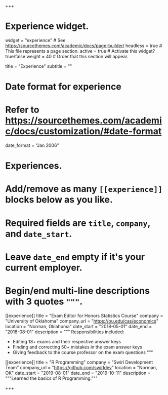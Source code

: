 +++
# Experience widget.
widget = "experience"  # See https://sourcethemes.com/academic/docs/page-builder/
headless = true  # This file represents a page section.
active = true  # Activate this widget? true/false
weight = 40  # Order that this section will appear.

title = "Experience"
subtitle = ""

# Date format for experience
#   Refer to https://sourcethemes.com/academic/docs/customization/#date-format
date_format = "Jan 2006"

# Experiences.
#   Add/remove as many `[[experience]]` blocks below as you like.
#   Required fields are `title`, `company`, and `date_start`.
#   Leave `date_end` empty if it's your current employer.
#   Begin/end multi-line descriptions with 3 quotes `"""`.
[[experience]]
  title = "Exam Editor for Honors Statistics Course"
  company = "University of Oklahoma"
  company_url = "https://ou.edu/cas/economics"
  location = "Norman, Oklahoma"
  date_start = "2018-05-01"
  date_end = "2018-08-01"
  description = """
  Responsibilities included:
  
  * Editing 18+ exams and their respective answer keys
  * Finding and correcting 50+ mistakes in the exam answer keys
  * Giving feedback to the course professor on the exam questions
  """

[[experience]]
  title = "R Programming"
  company = "Swirl Development Team"
  company_url = "https://github.com/swirldev"
  location = "Norman, OK"
  date_start = "2019-08-01"
  date_end = "2019-10-11"
  description = """Learned the basics of R Programming."""

+++
